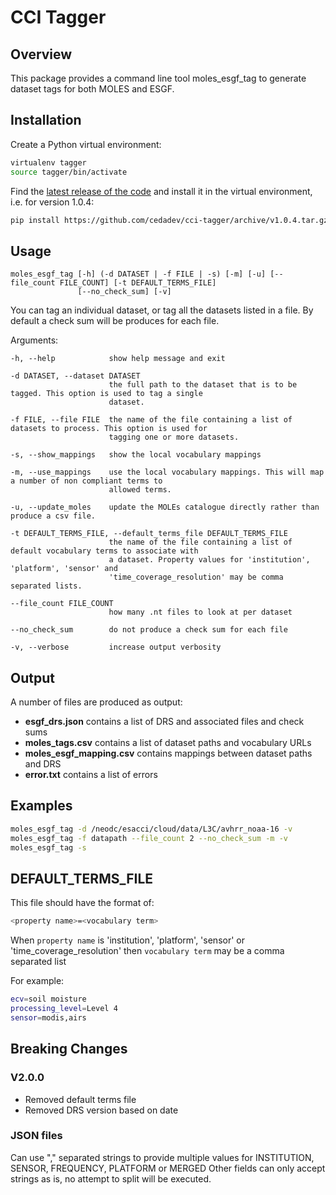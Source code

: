 # CCI Tagger

## Overview

This package provides a command line tool moles_esgf_tag to generate dataset
tags for both MOLES and ESGF.

## Installation

Create a Python virtual environment:

```bash
virtualenv tagger
source tagger/bin/activate
```

Find the [latest release of the code](https://github.com/cedadev/cci-tagger/releases) and install it in the virtual environment, i.e. for version 1.0.4:

```bash
pip install https://github.com/cedadev/cci-tagger/archive/v1.0.4.tar.gz
```

## Usage

```
moles_esgf_tag [-h] (-d DATASET | -f FILE | -s) [-m] [-u] [--file_count FILE_COUNT] [-t DEFAULT_TERMS_FILE]
               [--no_check_sum] [-v]
```

You can tag an individual dataset, or tag all the datasets listed in a file. By default a check sum will be produces for each file.

Arguments:

    -h, --help            show help message and exit

    -d DATASET, --dataset DATASET
                          the full path to the dataset that is to be tagged. This option is used to tag a single
                          dataset.

    -f FILE, --file FILE  the name of the file containing a list of datasets to process. This option is used for
                          tagging one or more datasets.

    -s, --show_mappings   show the local vocabulary mappings

    -m, --use_mappings    use the local vocabulary mappings. This will map a number of non compliant terms to
                          allowed terms.

    -u, --update_moles    update the MOLEs catalogue directly rather than produce a csv file.

    -t DEFAULT_TERMS_FILE, --default_terms_file DEFAULT_TERMS_FILE
                          the name of the file containing a list of default vocabulary terms to associate with
                          a dataset. Property values for 'institution', 'platform', 'sensor' and 
                          'time_coverage_resolution' may be comma separated lists.

    --file_count FILE_COUNT
                          how many .nt files to look at per dataset

    --no_check_sum        do not produce a check sum for each file

    -v, --verbose         increase output verbosity


## Output

A number of files are produced as output:
*  __esgf_drs.json__ contains a list of DRS and associated files and check sums
*  __moles_tags.csv__ contains a list of dataset paths and vocabulary URLs
*  __moles_esgf_mapping.csv__ contains mappings between dataset paths and DRS
*  __error.txt__ contains a list of errors

## Examples

```bash
moles_esgf_tag -d /neodc/esacci/cloud/data/L3C/avhrr_noaa-16 -v
moles_esgf_tag -f datapath --file_count 2 --no_check_sum -m -v
moles_esgf_tag -s
```

## DEFAULT\_TERMS\_FILE
This file should have the format of:
```bash
<property name>=<vocabulary term>
```

When `property name` is 'institution', 'platform', 'sensor' or 'time_coverage_resolution' then `vocabulary term` may be a comma separated list

For example:
```bash
ecv=soil moisture
processing_level=Level 4
sensor=modis,airs
```

## Breaking Changes

### V2.0.0
- Removed default terms file
- Removed DRS version based on date

### JSON files
Can use "," separated strings to provide multiple values for  INSTITUTION, SENSOR, FREQUENCY, PLATFORM or MERGED
Other fields can only accept strings as is, no attempt to split will be executed.

